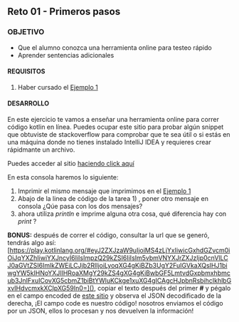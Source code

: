 ## Reto 01 - Primeros pasos

### OBJETIVO 

- Que el alumno conozca una herramienta online para testeo rápido
- Aprender sentencias adicionales

#### REQUISITOS 

1. Haber cursado el [Ejemplo 1](Ejemplo-01)

#### DESARROLLO

En este ejercicio te vamos a enseñar una herramienta online para correr código kotlin en línea.
Puedes ocupar este sitio para probar algún snippet que obtuviste de stackoverflow para comprobar que te sea útil o si estás en una máquina
donde no tienes instalado IntelliJ IDEA y requieres crear rápidmante un archivo.

Puedes acceder al sitio [haciendo click aquí](https://play.kotlinlang.org)

En esta consola haremos lo siguiente: 

1. Imprimir el mismo mensaje que imprimimos en el [Ejemplo 1](Ejemplo-01)
2. Abajo de la linea de código de la tarea 1) , poner otro mensaje en consola ¿Qúe pasa con los dos mensajes?
3. ahora utiliza *println* e imprime alguna otra cosa, qué diferencia hay con *print* ?


**BONUS:**
después de correr el código, consultar la url que se generó, tendrás algo así: [https://play.kotlinlang.org/#eyJ2ZXJzaW9uIjoiMS4zLjYxIiwicGxhdGZvcm0iOiJqYXZhIiwiYXJncyI6IiIsImpzQ29kZSI6IiIsIm5vbmVNYXJrZXJzIjp0cnVlLCJ0aGVtZSI6ImlkZWEiLCJjb2RlIjoiLyoqXG4gKiBZb3UgY2FuIGVkaXQsIHJ1biwgYW5kIHNoYXJlIHRoaXMgY29kZS4gXG4gKiBwbGF5LmtvdGxpbmxhbmcub3JnIFxuICovXG5cbmZ1biBtYWluKCkge1xuXG4gICAgcHJpbnRsbihcIkhlbGxvIHdvcmxkXCIpXG59In0=](), copiar el texto después del primer **#** y pégalo en el campo encoded de [este sitio](https://jwt.io/) y observa el JSON decodificado de la derecha, ¡El campo code es nuestro código! nosotros enviamos el código por un JSON, ellos lo procesan y nos devuelven la información!
